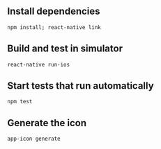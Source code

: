 
## Install dependencies

`npm install; react-native link`

## Build and test in simulator

`react-native run-ios `

## Start tests that run automatically

`npm test`

## Generate the icon

`app-icon generate`

